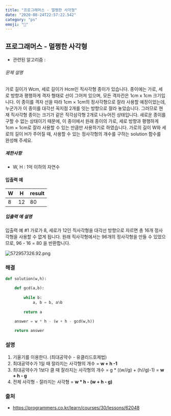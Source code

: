 ```yaml
---
title: "프로그래머스 - 멀쩡한 사각형"
date: "2020-08-24T22:57:22.542"
category: "ps"
emoji: "📮"
---
```


## 프로그래머스 - 멀쩡한 사각형

- 관련된 알고리즘 : 

###### 문제 설명

가로 길이가 Wcm, 세로 길이가 Hcm인 직사각형 종이가 있습니다. 종이에는 가로, 세로 방향과 평행하게 격자 형태로 선이 그어져 있으며, 모든 격자칸은 1cm x 1cm 크기입니다. 이 종이를 격자 선을 따라 1cm × 1cm의 정사각형으로 잘라 사용할 예정이었는데, 누군가가 이 종이를 대각선 꼭지점 2개를 잇는 방향으로 잘라 놓았습니다. 그러므로 현재 직사각형 종이는 크기가 같은 직각삼각형 2개로 나누어진 상태입니다. 새로운 종이를 구할 수 없는 상태이기 때문에, 이 종이에서 원래 종이의 가로, 세로 방향과 평행하게 1cm × 1cm로 잘라 사용할 수 있는 만큼만 사용하기로 하였습니다.
가로의 길이 W와 세로의 길이 H가 주어질 때, 사용할 수 있는 정사각형의 개수를 구하는 solution 함수를 완성해 주세요.

##### 제한사항

- W, H : 1억 이하의 자연수

#### 입출력 예

| W    | H    | result |
| ---- | ---- | ------ |
| 8    | 12   | 80     |

##### 입출력 예 설명

입출력 예 #1
가로가 8, 세로가 12인 직사각형을 대각선 방향으로 자르면 총 16개 정사각형을 사용할 수 없게 됩니다. 원래 직사각형에서는 96개의 정사각형을 만들 수 있었으므로, 96 - 16 = 80 을 반환합니다.

![572957326.92.png](https://grepp-programmers.s3.amazonaws.com/files/production/ee895b2cd9/567420db-20f4-4064-afc3-af54c4a46016.png)

### 해결

```python
def solution(w,h):
    
    def gcd(a,b):
        
        while b:
            a, b = b, a%b
        
        return a

    answer = w * h - (w + h - gcd(w,h))
    
    return answer
```

### 설명

1. 기울기를 이용한다. (최대공약수 - 유클리드호제법)
2. 최대공약수가 1일 때 잘라지는 사각형의 개수 = **w + h -1**
3. 최대공약수가 1보다 클 때 잘라지는 사각형의 개수 = g * ((w//g) + (h//g)-1) = **w + h - g**
4. 전체 사각형 - 잘라지는 사각형 = **w * h - (w + h - g)**

### 출처

- https://programmers.co.kr/learn/courses/30/lessons/62048
